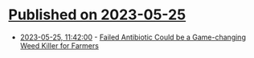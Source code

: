 # [Published on 2023-05-25](index.md)

* [2023-05-25, 11:42:00](https://soylentnews.org/article.pl?sid=23/05/24/1844233&from=rss) - [Failed Antibiotic Could be a Game-changing Weed Killer for Farmers](https://soylentnews.org/article.pl?sid=23/05/24/1844233&from=rss)
